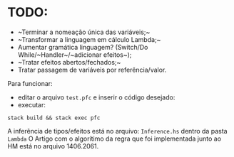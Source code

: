 # TODO:

- ~Terminar a nomeação única das variáveis;~
- ~Transformar a linguagem em cálculo Lambda;~
- Aumentar gramática linguagem? (Switch/Do While/~Handler~/~adicionar efeitos~);
- ~Tratar efeitos abertos/fechados;~ 
- Tratar passagem de variáveis por referência/valor.

Para funcionar: 
- editar o arquivo `test.pfc` e inserir o código desejado:
- executar: 

```
stack build && stack exec pfc
```

A inferência de tipos/efeitos está no arquivo: 
`Inference.hs` dentro da pasta `Lambda` 
O Artigo com o algorítimo da regra que foi implementada junto ao HM está no arquivo 1406.2061.
